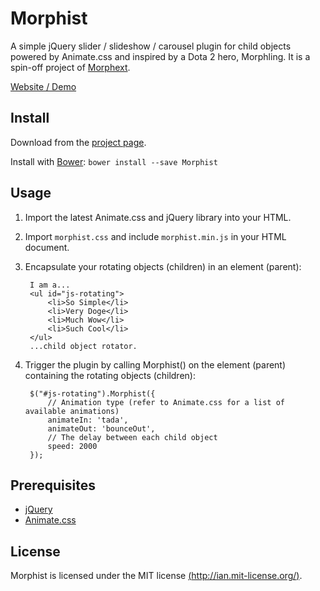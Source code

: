 Morphist
========

A simple jQuery slider / slideshow / carousel plugin for child objects powered by Animate.css and inspired by a Dota 2 hero, Morphling. 
It is a spin-off project of [Morphext](//github.com/MrSaints/Morphext).

[Website / Demo](http://morphist.fyianlai.com/)


Install
-------

Download from the [project page](//github.com/MrSaints/Morphist/releases).

Install with [Bower](http://bower.io/): `bower install --save Morphist`


Usage
-----

1. Import the latest Animate.css and jQuery library into your HTML.

2. Import `morphist.css` and include `morphist.min.js` in your HTML document.

3. Encapsulate your rotating objects (children) in an element (parent):

        I am a...
        <ul id="js-rotating">
            <li>So Simple</li>
            <li>Very Doge</li>
            <li>Much Wow</li>
            <li>Such Cool</li>
        </ul>
        ...child object rotator.

4. Trigger the plugin by calling Morphist() on the element (parent) containing the rotating objects (children):

        $("#js-rotating").Morphist({
            // Animation type (refer to Animate.css for a list of available animations)
            animateIn: 'tada',
            animateOut: 'bounceOut',
            // The delay between each child object
            speed: 2000
        });


Prerequisites
-------------
- [jQuery](http://www.jquery.com/)
- [Animate.css](//daneden.github.io/animate.css/)


License
-------
Morphist is licensed under the MIT license [(http://ian.mit-license.org/)](http://ian.mit-license.org/).
